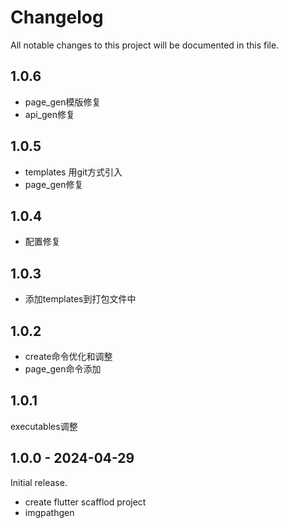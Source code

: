 # Changelog

All notable changes to this project will be documented in this file.

## 1.0.6

- page_gen模版修复
- api_gen修复

## 1.0.5

- templates 用git方式引入
- page_gen修复

## 1.0.4

- 配置修复

## 1.0.3

- 添加templates到打包文件中

## 1.0.2

- create命令优化和调整
- page_gen命令添加

## 1.0.1

executables调整

## 1.0.0 - 2024-04-29

Initial release.

- create flutter scafflod project
- imgpathgen
